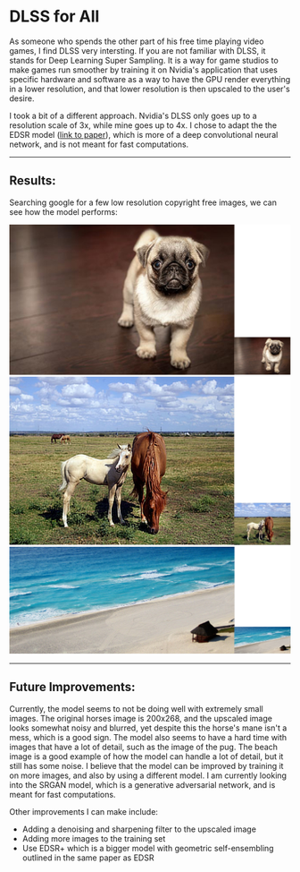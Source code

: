 # **DLSS for All**

As someone who spends the other part of his free time playing video games, I find DLSS very intersting. If you are not familiar with DLSS, it stands for Deep Learning Super Sampling. It is a way for game studios to make games run smoother by training it on Nvidia's application that uses specific hardware and software as a way to have the GPU render everything in a lower resolution, and that lower resolution is then upscaled to the user's desire.

I took a bit of a different approach. Nvidia's DLSS only goes up to a resolution scale of 3x, while mine goes up to 4x. I chose to adapt the the EDSR model ([link to paper](https://arxiv.org/abs/1707.02921)), which is more of a deep convolutional neural network, and is not meant for fast computations.

---

## **Results:**
Searching google for a few low resolution copyright free images, we can see how the model performs:

![](images/doggoComp.jpg)
![](images/horsesComp.jpg)
![](images/beachComp.jpg)

---

## **Future Improvements:**
Currently, the model seems to not be doing well with extremely small images. The original horses image is 200x268, and the upscaled image looks somewhat noisy and blurred, yet despite this the horse's mane isn't a mess, which is a good sign. The model also seems to have a hard time with images that have a lot of detail, such as the image of the pug. The beach image is a good example of how the model can handle a lot of detail, but it still has some noise. I believe that the model can be improved by training it on more images, and also by using a different model. I am currently looking into the SRGAN model, which is a generative adversarial network, and is meant for fast computations.

Other improvements I can make include:
- Adding a denoising and sharpening filter to the upscaled image
- Adding more images to the training set
- Use EDSR+ which is a bigger model with geometric self-ensembling outlined in the same paper as EDSR